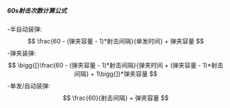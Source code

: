 
##### 60s射击次数计算公式

-半自动装弹:
$$
\frac{60 - (弹夹容量 - 1)*射击间隔}{单发时间} + 弹夹容量
$$
-弹夹装弹:
$$
\bigg{[}\frac{60 - (弹夹容量 - 1)*射击间隔}{弹夹时间 + (弹夹容量 - 1)*射击间隔} + 1\bigg{]}*弹夹容量
$$
-单发/自动装弹:
$$
\frac{60}{射击间隔} + 弹夹容量
$$

